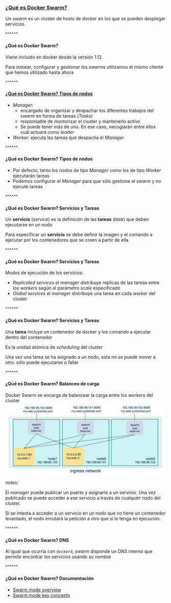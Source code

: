 ### [¿Qué es Docker Swarm?](https://docs.docker.com/engine/swarm/)

Un _swarm_ es un cluster de hosts de docker en los que se pueden desplegar servicios.

^^^^^^

#### ¿Qué es Docker Swarm?

Viene incluido en docker desde la versión 1.12.

Para instalar, configurar y gestionar los _swarms_ utilizamos el mismo cliente
que hemos utilizado hasta ahora

^^^^^^

#### [¿Qué es Docker Swarm? Tipos de nodos](https://docs.docker.com/engine/swarm/key-concepts/)

* _Manager_: 
  * encargado de organizar y despachar los diferentes trabajos del _swarm_ en
    forma de tareas (_Tasks_)
  * responsable de montorizar el cluster y mantenerlo activo
  * Se puede tener más de uno. En ese caso, necogiarán entre ellos cuál 
    actuará como _leader_
* _Worker_: ejecuta las tareas que despacha el _Manager_

^^^^^^

#### ¿Qué es Docker Swarm? Tipos de nodos

* Por defecto, tanto los nodos de tipo _Manager_ como los de tipo _Worker_ ejecutarán
  tareas
* Podemos configurar el _Manager_ para que sólo gestione el _swarm_ y no ejecute tareas

^^^^^^

#### ¿Qué es Docker Swarm? Servicios y Tareas

Un **servicio** (_service_) es la definición de las **tareas** (_task_) que deben
ejecutarse en un nodo

Para especificar un **servicio** se debe definir la imagen y el comando a ejecutar
por los contenedores que se creen a partir de ella

^^^^^^

#### ¿Qué es Docker Swarm? Servicios y Tareas

Modos de ejecución de los servicios:

* _Replicated services_ el _manager_ distribuye replicas de las tareas entre los 
  _workers_ según el parámetro _scale_ especificado
* _Global services_ el _manager_ distribuye una tarea en cada _worker_ del cluster

^^^^^^

#### ¿Qué es Docker Swarm? Servicios y Tareas

Una **tarea** incluye un contenedor de docker y los comando a ejecutar dentro del
contenedor

Es la unidad atómica de _scheduling_ del cluster 

Una vez una tarea se ha asignado a un nodo, esta no se puede mover a otro: sólo puede
ejecutarse o fallar

^^^^^^

#### ¿Qué es Docker Swarm? Balanceo de carga

Docker Swarm se encarga de balancear la carga entre los _workers_ del cluster
![ingress load balancing](images/ingress-load-balancing.png)<!-- .element: class="plain" -->


notes:

El _manager_ puede publicar un puerto y asignarlo a un servicio. Una vez publicado
se puede acceder a ese servicio a través de cualquier nodo del cluster.

Si se intenta a acceder a un servicio en un nodo que no tiene un contenedor
levantado, el nodo enrutará la petición a otro que sí lo tenga en ejecución.

^^^^^^

#### ¿Qué es Docker Swarm? DNS

Al igual que ocurría con `dockerd`, _swarm_ disponde un DNS interno que permite
encontrar los servicios usando su nombre


^^^^^^

#### ¿Qué es Docker Swarm? Documentación

* [Swarm mode overview](https://docs.docker.com/engine/swarm/)
* [Swarm mode key concepts](https://docs.docker.com/engine/swarm/key-concepts/)
